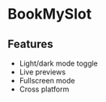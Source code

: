 # BookMySlot


## Features

- Light/dark mode toggle
- Live previews
- Fullscreen mode
- Cross platform